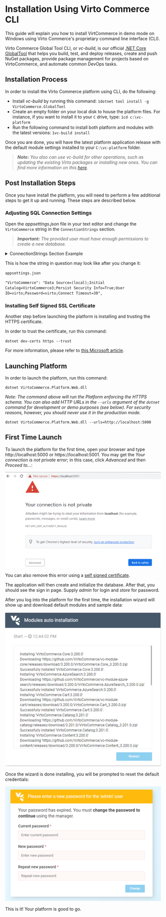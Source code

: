 ﻿
# Installation Using Virto Commerce CLI
This guide will explain you how to install VirtCommerce in demo mode on Windows using Virto Commerce's proprietary command line interface (CLI).

Virto Commerce Global Tool CLI, or *vc-build*, is our official [.NET Core GlobalTool](https://docs.microsoft.com/en-us/dotnet/core/tools/global-tools "https://docs.microsoft.com/en-us/dotnet/core/tools/global-tools") that helps you build, test, and deploy releases, create and push NuGet packages, provide package management for projects based on VirtoCommerce, and automate common DevOps tasks.

## Installation Process
In order to install the Virto Commerce platform using CLI, do the following:

- Install *vc-build* by running this command:
`1dotnet tool install -g VirtoCommerce.GlobalTool`
- Create an empty folder on your local disk to house the platform files. For instance, if you want to install it to your `C` drive, type:
`1cd c:\vc-platform`
- Run the following command to install both platform and modules with the latest versions:
`1vc-build install`

Once you are done, you will have the latest platform application release with the default module settings installed to your `C:\vc-platform` folder.

> ***Note:*** *You also can use vc-build for other operations, such as updating the existing Virto packages or installing new ones. You can find more information on this [here](https://github.com/VirtoCommerce/vc-build/blob/main/docs/CLI-tools/package-management.md).*

## Post Installation Steps
Once you have install the platform, you will need to perform a few additional steps to get it up and running. These steps are described below.

### Adjusting SQL Connection Settings
Open the *appsettings.json* file in your text editor and change the `VirtoCommerce` string in the `ConnectionStrings` section.

> ***Important:*** *The provided user must have enough permissions to create a new database.*

<details><summary>ConnectionStrings Section Example</summary>

```json
"ConnectionStrings": { 
"VirtoCommerce" : "Data Source={SQL Server URL};Initial Catalog={Database name};Persist Security Info=True;User ID={User name};Password={User password};MultipleActiveResultSets=True;Connect Timeout=30" 
},
```
</details>

This is how the string in question may look like after you change it:

`appsettings.json`

`"VirtoCommerce": "Data Source=(local);Initial Catalog=VirtoCommerce3;Persist Security Info=True;User ID=virto;Password=virto;Connect Timeout=30",`

### Installing Self Signed SSL Certificate
Another step before launching the platform is installing and trusting the HTTPS certificate.

In order to trust the certificate, run this command:

`dotnet dev-certs https --trust`

For more information, please refer to [this Microsoft article](https://docs.microsoft.com/en-us/aspnet/core/security/enforcing-ssl?view=aspnetcore-3.0&tabs=visual-studio#trust). 

## Launching Platform
In order to launch the platform, run this command:
```
dotnet VirtoCommerce.Platform.Web.dll
```
*Note: The command above will run the Platform enforcing the HTTPS schema. You can also add HTTP URLs in the `--urls` argument of the `dotnet` command for development or demo purposes (see below). For security reasons, however, you should never use it in the production mode.*
```
dotnet VirtoCommerce.Platform.Web.dll --urls=http://localhost:5000
```

## First Time Launch
To launch the platform for the first time, open your browser and type http://localhost:5000 or https://localhost:5001. You may get the *Your connection is not private* error; in this case, click *Advanced* and then *Proceed to...*:

![Your Connection Is Not Private screen](./media/04-your-connection-is-not-private-screen.png)

You can also remove this error using a [self signed certificate](https://www.hanselman.com/blog/DevelopingLocallyWithASPNETCoreUnderHTTPSSSLAndSelfSignedCerts.aspx).

The application will then create and initialize the database. After that, you should see the sign in page. Supply *admin* for login and *store* for password.

After you log into the platform for the first time, the installation wizard will show up and download default modules and sample data:

![Installation wizard screen](./media/02-module-auto-installation-screen.png)

Once the wizard is done installing, you will be prompted to reset the default credentials:

![Resetting default credentials](./media/03-resetting-default-credentials.png)

This is it! Your platform is good to go.
